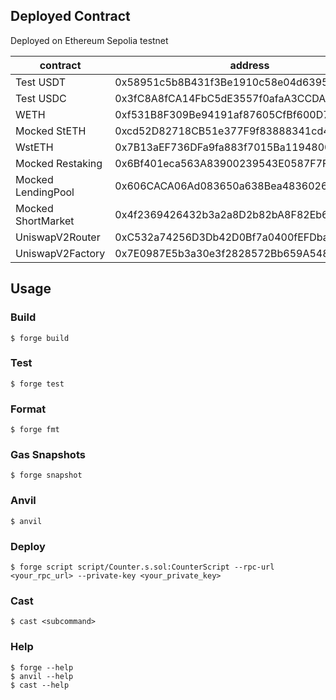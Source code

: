 ## Deployed Contract

Deployed on Ethereum Sepolia testnet

| contract | address |
| --- | --- |
| Test USDT | 0x58951c5b8B431f3Be1910c58e04d63951c8Bb082 |
| Test USDC | 0x3fC8A8fCA14FbC5dE3557f0afaA3CCDABd5bF21c |
| WETH | 0xf531B8F309Be94191af87605CfBf600D71C2cFe0 |
| Mocked StETH | 0xcd52D82718CB51e377F9f83888341cd4cB0553Aa |
| WstETH | 0x7B13aEF736DFa9fa883f7015Ba1194800D58AA84 |
| Mocked Restaking | 0x6Bf401eca563A83900239543E0587F7F90A67089 |
| Mocked LendingPool | 0x606CACA06Ad083650a638Bea48360261DAB8fAA8 |
| Mocked ShortMarket | 0x4f2369426432b3a2a8D2b82bA8F82Eb6E34bb9bF |
| UniswapV2Router | 0xC532a74256D3Db42D0Bf7a0400fEFDbad7694008 |
| UniswapV2Factory | 0x7E0987E5b3a30e3f2828572Bb659A548460a3003 |

## Usage

### Build

```shell
$ forge build
```

### Test

```shell
$ forge test
```

### Format

```shell
$ forge fmt
```

### Gas Snapshots

```shell
$ forge snapshot
```

### Anvil

```shell
$ anvil
```

### Deploy

```shell
$ forge script script/Counter.s.sol:CounterScript --rpc-url <your_rpc_url> --private-key <your_private_key>
```

### Cast

```shell
$ cast <subcommand>
```

### Help

```shell
$ forge --help
$ anvil --help
$ cast --help
```
